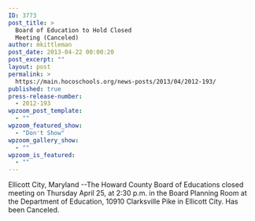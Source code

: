 ```yaml
---
ID: 3773
post_title: >
  Board of Education to Hold Closed
  Meeting (Canceled)
author: mkittleman
post_date: 2013-04-22 00:00:20
post_excerpt: ""
layout: post
permalink: >
  https://main.hocoschools.org/news-posts/2013/04/2012-193/
published: true
press-release-number:
  - 2012-193
wpzoom_post_template:
  - ""
wpzoom_featured_show:
  - "Don't Show"
wpzoom_gallery_show:
  - ""
wpzoom_is_featured:
  - ""
---
```

Ellicott City, Maryland --The Howard County Board of Educations closed meeting on Thursday April 25, at 2:30 p.m. in the Board Planning Room at the Department of Education, 10910 Clarksville Pike in Ellicott City. Has been Canceled.